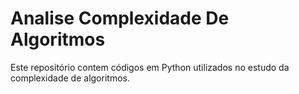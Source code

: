 ﻿# Analise Complexidade De Algoritmos
Este repositório contem códigos em Python utilizados no estudo da complexidade de algoritmos.
